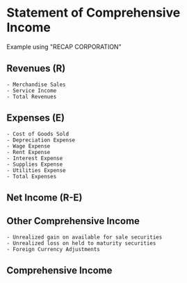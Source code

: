 # Statement of Comprehensive Income
Example using "RECAP CORPORATION"

## Revenues (R)
	- Merchandise Sales
	- Service Income
	- Total Revenues
	
## Expenses (E)
	- Cost of Goods Sold
	- Depreciation Expense
	- Wage Expense
	- Rent Expense
	- Interest Expense
	- Supplies Expense
	- Utilities Expense
	- Total Expenses

## Net Income (R-E)

## Other Comprehensive Income
	- Unrealized gain on available for sale securities
	- Unrealized loss on held to maturity securities
	- Foreign Currency Adjustments
	
## Comprehensive Income